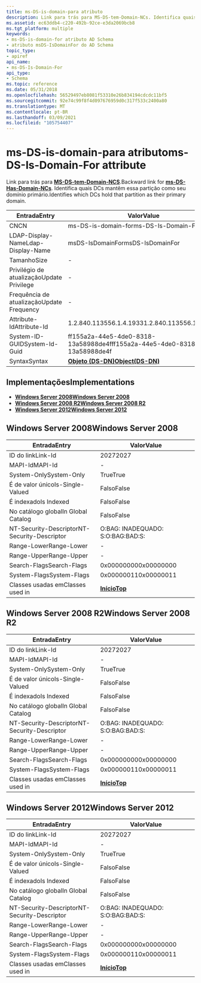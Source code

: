 ```yaml
---
title: ms-DS-is-domain-para atributo
description: Link para trás para MS-DS-tem-Domain-NCs. Identifica quais DCs mantêm essa partição como seu domínio primário. | ms-DS-is-domain-para atributo
ms.assetid: ec63ddb4-c220-492b-92ce-e3da2069bcb8
ms.tgt_platform: multiple
keywords:
- ms-DS-is-domain-for atributo AD Schema
- atributo msDS-IsDomainFor do AD Schema
topic_type:
- apiref
api_name:
- ms-DS-Is-Domain-For
api_type:
- Schema
ms.topic: reference
ms.date: 05/31/2018
ms.openlocfilehash: 56529497eb8081f53310e26b834194cdcdc11bf5
ms.sourcegitcommit: 92e74c99f8f4d097676959d0c317f533c2400a80
ms.translationtype: MT
ms.contentlocale: pt-BR
ms.lasthandoff: 03/09/2021
ms.locfileid: "105754407"
---
```

# <a name="ms-ds-is-domain-for-attribute"></a><span data-ttu-id="87f78-107">ms-DS-is-domain-para atributo</span><span class="sxs-lookup"><span data-stu-id="87f78-107">ms-DS-Is-Domain-For attribute</span></span>

<span data-ttu-id="87f78-108">Link para trás para [**MS-DS-tem-Domain-NCS**](a-msds-hasdomainncs.md).</span><span class="sxs-lookup"><span data-stu-id="87f78-108">Backward link for [**ms-DS-Has-Domain-NCs**](a-msds-hasdomainncs.md).</span></span> <span data-ttu-id="87f78-109">Identifica quais DCs mantêm essa partição como seu domínio primário.</span><span class="sxs-lookup"><span data-stu-id="87f78-109">Identifies which DCs hold that partition as their primary domain.</span></span>



| <span data-ttu-id="87f78-110">Entrada</span><span class="sxs-lookup"><span data-stu-id="87f78-110">Entry</span></span> | <span data-ttu-id="87f78-111">Valor</span><span class="sxs-lookup"><span data-stu-id="87f78-111">Value</span></span> |
|-------------------|-----------------------------------------|
| <span data-ttu-id="87f78-112">CN</span><span class="sxs-lookup"><span data-stu-id="87f78-112">CN</span></span>                | <span data-ttu-id="87f78-113">ms-DS-is-domain-for</span><span class="sxs-lookup"><span data-stu-id="87f78-113">ms-DS-Is-Domain-For</span></span>                     |
| <span data-ttu-id="87f78-114">LDAP-Display-Name</span><span class="sxs-lookup"><span data-stu-id="87f78-114">Ldap-Display-Name</span></span> | <span data-ttu-id="87f78-115">msDS-IsDomainFor</span><span class="sxs-lookup"><span data-stu-id="87f78-115">msDS-IsDomainFor</span></span>                        |
| <span data-ttu-id="87f78-116">Tamanho</span><span class="sxs-lookup"><span data-stu-id="87f78-116">Size</span></span>              | \-                                      |
| <span data-ttu-id="87f78-117">Privilégio de atualização</span><span class="sxs-lookup"><span data-stu-id="87f78-117">Update Privilege</span></span>  | \-                                      |
| <span data-ttu-id="87f78-118">Frequência de atualização</span><span class="sxs-lookup"><span data-stu-id="87f78-118">Update Frequency</span></span>  | \-                                      |
| <span data-ttu-id="87f78-119">Attribute-Id</span><span class="sxs-lookup"><span data-stu-id="87f78-119">Attribute-Id</span></span>      | <span data-ttu-id="87f78-120">1.2.840.113556.1.4.1933</span><span class="sxs-lookup"><span data-stu-id="87f78-120">1.2.840.113556.1.4.1933</span></span>                 |
| <span data-ttu-id="87f78-121">System-ID-GUID</span><span class="sxs-lookup"><span data-stu-id="87f78-121">System-Id-Guid</span></span>    | <span data-ttu-id="87f78-122">ff155a2a-44e5-4de0-8318-13a58988de4f</span><span class="sxs-lookup"><span data-stu-id="87f78-122">ff155a2a-44e5-4de0-8318-13a58988de4f</span></span>    |
| <span data-ttu-id="87f78-123">Syntax</span><span class="sxs-lookup"><span data-stu-id="87f78-123">Syntax</span></span>            | [<span data-ttu-id="87f78-124">**Objeto (DS-DN)**</span><span class="sxs-lookup"><span data-stu-id="87f78-124">**Object(DS-DN)**</span></span>](s-object-ds-dn.md) |



## <a name="implementations"></a><span data-ttu-id="87f78-125">Implementações</span><span class="sxs-lookup"><span data-stu-id="87f78-125">Implementations</span></span>

-   [<span data-ttu-id="87f78-126">**Windows Server 2008**</span><span class="sxs-lookup"><span data-stu-id="87f78-126">**Windows Server 2008**</span></span>](#windows-server-2008)
-   [<span data-ttu-id="87f78-127">**Windows Server 2008 R2**</span><span class="sxs-lookup"><span data-stu-id="87f78-127">**Windows Server 2008 R2**</span></span>](#windows-server-2008-r2)
-   [<span data-ttu-id="87f78-128">**Windows Server 2012**</span><span class="sxs-lookup"><span data-stu-id="87f78-128">**Windows Server 2012**</span></span>](#windows-server-2012)

## <a name="windows-server-2008"></a><span data-ttu-id="87f78-129">Windows Server 2008</span><span class="sxs-lookup"><span data-stu-id="87f78-129">Windows Server 2008</span></span>



| <span data-ttu-id="87f78-130">Entrada</span><span class="sxs-lookup"><span data-stu-id="87f78-130">Entry</span></span> | <span data-ttu-id="87f78-131">Valor</span><span class="sxs-lookup"><span data-stu-id="87f78-131">Value</span></span> |
|------------------------|---------------------------------|
| <span data-ttu-id="87f78-132">ID do link</span><span class="sxs-lookup"><span data-stu-id="87f78-132">Link-Id</span></span>                | <span data-ttu-id="87f78-133">2027</span><span class="sxs-lookup"><span data-stu-id="87f78-133">2027</span></span>                            |
| <span data-ttu-id="87f78-134">MAPI-Id</span><span class="sxs-lookup"><span data-stu-id="87f78-134">MAPI-Id</span></span>                | \-                              |
| <span data-ttu-id="87f78-135">System-Only</span><span class="sxs-lookup"><span data-stu-id="87f78-135">System-Only</span></span>            | <span data-ttu-id="87f78-136">True</span><span class="sxs-lookup"><span data-stu-id="87f78-136">True</span></span>                            |
| <span data-ttu-id="87f78-137">É de valor único</span><span class="sxs-lookup"><span data-stu-id="87f78-137">Is-Single-Valued</span></span>       | <span data-ttu-id="87f78-138">Falso</span><span class="sxs-lookup"><span data-stu-id="87f78-138">False</span></span>                           |
| <span data-ttu-id="87f78-139">É indexado</span><span class="sxs-lookup"><span data-stu-id="87f78-139">Is Indexed</span></span>             | <span data-ttu-id="87f78-140">Falso</span><span class="sxs-lookup"><span data-stu-id="87f78-140">False</span></span>                           |
| <span data-ttu-id="87f78-141">No catálogo global</span><span class="sxs-lookup"><span data-stu-id="87f78-141">In Global Catalog</span></span>      | <span data-ttu-id="87f78-142">Falso</span><span class="sxs-lookup"><span data-stu-id="87f78-142">False</span></span>                           |
| <span data-ttu-id="87f78-143">NT-Security-Descriptor</span><span class="sxs-lookup"><span data-stu-id="87f78-143">NT-Security-Descriptor</span></span> | <span data-ttu-id="87f78-144">O:BAG: INADEQUADO: S:</span><span class="sxs-lookup"><span data-stu-id="87f78-144">O:BAG:BAD:S:</span></span>                    |
| <span data-ttu-id="87f78-145">Range-Lower</span><span class="sxs-lookup"><span data-stu-id="87f78-145">Range-Lower</span></span>            | \-                              |
| <span data-ttu-id="87f78-146">Range-Upper</span><span class="sxs-lookup"><span data-stu-id="87f78-146">Range-Upper</span></span>            | \-                              |
| <span data-ttu-id="87f78-147">Search-Flags</span><span class="sxs-lookup"><span data-stu-id="87f78-147">Search-Flags</span></span>           | <span data-ttu-id="87f78-148">0x00000000</span><span class="sxs-lookup"><span data-stu-id="87f78-148">0x00000000</span></span>                      |
| <span data-ttu-id="87f78-149">System-Flags</span><span class="sxs-lookup"><span data-stu-id="87f78-149">System-Flags</span></span>           | <span data-ttu-id="87f78-150">0x00000011</span><span class="sxs-lookup"><span data-stu-id="87f78-150">0x00000011</span></span>                      |
| <span data-ttu-id="87f78-151">Classes usadas em</span><span class="sxs-lookup"><span data-stu-id="87f78-151">Classes used in</span></span>        | [<span data-ttu-id="87f78-152">**Início**</span><span class="sxs-lookup"><span data-stu-id="87f78-152">**Top**</span></span>](c-top.md)<br/> |



## <a name="windows-server-2008-r2"></a><span data-ttu-id="87f78-153">Windows Server 2008 R2</span><span class="sxs-lookup"><span data-stu-id="87f78-153">Windows Server 2008 R2</span></span>



| <span data-ttu-id="87f78-154">Entrada</span><span class="sxs-lookup"><span data-stu-id="87f78-154">Entry</span></span> | <span data-ttu-id="87f78-155">Valor</span><span class="sxs-lookup"><span data-stu-id="87f78-155">Value</span></span> |
|------------------------|---------------------------------|
| <span data-ttu-id="87f78-156">ID do link</span><span class="sxs-lookup"><span data-stu-id="87f78-156">Link-Id</span></span>                | <span data-ttu-id="87f78-157">2027</span><span class="sxs-lookup"><span data-stu-id="87f78-157">2027</span></span>                            |
| <span data-ttu-id="87f78-158">MAPI-Id</span><span class="sxs-lookup"><span data-stu-id="87f78-158">MAPI-Id</span></span>                | \-                              |
| <span data-ttu-id="87f78-159">System-Only</span><span class="sxs-lookup"><span data-stu-id="87f78-159">System-Only</span></span>            | <span data-ttu-id="87f78-160">True</span><span class="sxs-lookup"><span data-stu-id="87f78-160">True</span></span>                            |
| <span data-ttu-id="87f78-161">É de valor único</span><span class="sxs-lookup"><span data-stu-id="87f78-161">Is-Single-Valued</span></span>       | <span data-ttu-id="87f78-162">Falso</span><span class="sxs-lookup"><span data-stu-id="87f78-162">False</span></span>                           |
| <span data-ttu-id="87f78-163">É indexado</span><span class="sxs-lookup"><span data-stu-id="87f78-163">Is Indexed</span></span>             | <span data-ttu-id="87f78-164">Falso</span><span class="sxs-lookup"><span data-stu-id="87f78-164">False</span></span>                           |
| <span data-ttu-id="87f78-165">No catálogo global</span><span class="sxs-lookup"><span data-stu-id="87f78-165">In Global Catalog</span></span>      | <span data-ttu-id="87f78-166">Falso</span><span class="sxs-lookup"><span data-stu-id="87f78-166">False</span></span>                           |
| <span data-ttu-id="87f78-167">NT-Security-Descriptor</span><span class="sxs-lookup"><span data-stu-id="87f78-167">NT-Security-Descriptor</span></span> | <span data-ttu-id="87f78-168">O:BAG: INADEQUADO: S:</span><span class="sxs-lookup"><span data-stu-id="87f78-168">O:BAG:BAD:S:</span></span>                    |
| <span data-ttu-id="87f78-169">Range-Lower</span><span class="sxs-lookup"><span data-stu-id="87f78-169">Range-Lower</span></span>            | \-                              |
| <span data-ttu-id="87f78-170">Range-Upper</span><span class="sxs-lookup"><span data-stu-id="87f78-170">Range-Upper</span></span>            | \-                              |
| <span data-ttu-id="87f78-171">Search-Flags</span><span class="sxs-lookup"><span data-stu-id="87f78-171">Search-Flags</span></span>           | <span data-ttu-id="87f78-172">0x00000000</span><span class="sxs-lookup"><span data-stu-id="87f78-172">0x00000000</span></span>                      |
| <span data-ttu-id="87f78-173">System-Flags</span><span class="sxs-lookup"><span data-stu-id="87f78-173">System-Flags</span></span>           | <span data-ttu-id="87f78-174">0x00000011</span><span class="sxs-lookup"><span data-stu-id="87f78-174">0x00000011</span></span>                      |
| <span data-ttu-id="87f78-175">Classes usadas em</span><span class="sxs-lookup"><span data-stu-id="87f78-175">Classes used in</span></span>        | [<span data-ttu-id="87f78-176">**Início**</span><span class="sxs-lookup"><span data-stu-id="87f78-176">**Top**</span></span>](c-top.md)<br/> |



## <a name="windows-server-2012"></a><span data-ttu-id="87f78-177">Windows Server 2012</span><span class="sxs-lookup"><span data-stu-id="87f78-177">Windows Server 2012</span></span>



| <span data-ttu-id="87f78-178">Entrada</span><span class="sxs-lookup"><span data-stu-id="87f78-178">Entry</span></span> | <span data-ttu-id="87f78-179">Valor</span><span class="sxs-lookup"><span data-stu-id="87f78-179">Value</span></span> |
|------------------------|---------------------------------|
| <span data-ttu-id="87f78-180">ID do link</span><span class="sxs-lookup"><span data-stu-id="87f78-180">Link-Id</span></span>                | <span data-ttu-id="87f78-181">2027</span><span class="sxs-lookup"><span data-stu-id="87f78-181">2027</span></span>                            |
| <span data-ttu-id="87f78-182">MAPI-Id</span><span class="sxs-lookup"><span data-stu-id="87f78-182">MAPI-Id</span></span>                | \-                              |
| <span data-ttu-id="87f78-183">System-Only</span><span class="sxs-lookup"><span data-stu-id="87f78-183">System-Only</span></span>            | <span data-ttu-id="87f78-184">True</span><span class="sxs-lookup"><span data-stu-id="87f78-184">True</span></span>                            |
| <span data-ttu-id="87f78-185">É de valor único</span><span class="sxs-lookup"><span data-stu-id="87f78-185">Is-Single-Valued</span></span>       | <span data-ttu-id="87f78-186">Falso</span><span class="sxs-lookup"><span data-stu-id="87f78-186">False</span></span>                           |
| <span data-ttu-id="87f78-187">É indexado</span><span class="sxs-lookup"><span data-stu-id="87f78-187">Is Indexed</span></span>             | <span data-ttu-id="87f78-188">Falso</span><span class="sxs-lookup"><span data-stu-id="87f78-188">False</span></span>                           |
| <span data-ttu-id="87f78-189">No catálogo global</span><span class="sxs-lookup"><span data-stu-id="87f78-189">In Global Catalog</span></span>      | <span data-ttu-id="87f78-190">Falso</span><span class="sxs-lookup"><span data-stu-id="87f78-190">False</span></span>                           |
| <span data-ttu-id="87f78-191">NT-Security-Descriptor</span><span class="sxs-lookup"><span data-stu-id="87f78-191">NT-Security-Descriptor</span></span> | <span data-ttu-id="87f78-192">O:BAG: INADEQUADO: S:</span><span class="sxs-lookup"><span data-stu-id="87f78-192">O:BAG:BAD:S:</span></span>                    |
| <span data-ttu-id="87f78-193">Range-Lower</span><span class="sxs-lookup"><span data-stu-id="87f78-193">Range-Lower</span></span>            | \-                              |
| <span data-ttu-id="87f78-194">Range-Upper</span><span class="sxs-lookup"><span data-stu-id="87f78-194">Range-Upper</span></span>            | \-                              |
| <span data-ttu-id="87f78-195">Search-Flags</span><span class="sxs-lookup"><span data-stu-id="87f78-195">Search-Flags</span></span>           | <span data-ttu-id="87f78-196">0x00000000</span><span class="sxs-lookup"><span data-stu-id="87f78-196">0x00000000</span></span>                      |
| <span data-ttu-id="87f78-197">System-Flags</span><span class="sxs-lookup"><span data-stu-id="87f78-197">System-Flags</span></span>           | <span data-ttu-id="87f78-198">0x00000011</span><span class="sxs-lookup"><span data-stu-id="87f78-198">0x00000011</span></span>                      |
| <span data-ttu-id="87f78-199">Classes usadas em</span><span class="sxs-lookup"><span data-stu-id="87f78-199">Classes used in</span></span>        | [<span data-ttu-id="87f78-200">**Início**</span><span class="sxs-lookup"><span data-stu-id="87f78-200">**Top**</span></span>](c-top.md)<br/> |



 

 






